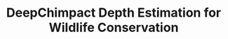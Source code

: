 ---
layout: page
title: DeepChimpact Depth Estimation for Wildlife Conservation
description: Automate distance estimation for wild animals in camera trap videos
img: assets/img/projects/deep-chimpact/thumbnail.png
redirect: https://github.com/awsaf49/deep-chimpact-1st-place-solution
github: https://github.com/awsaf49/deep-chimpact-1st-place-solution
importance: 1
category: DeepLearning
---